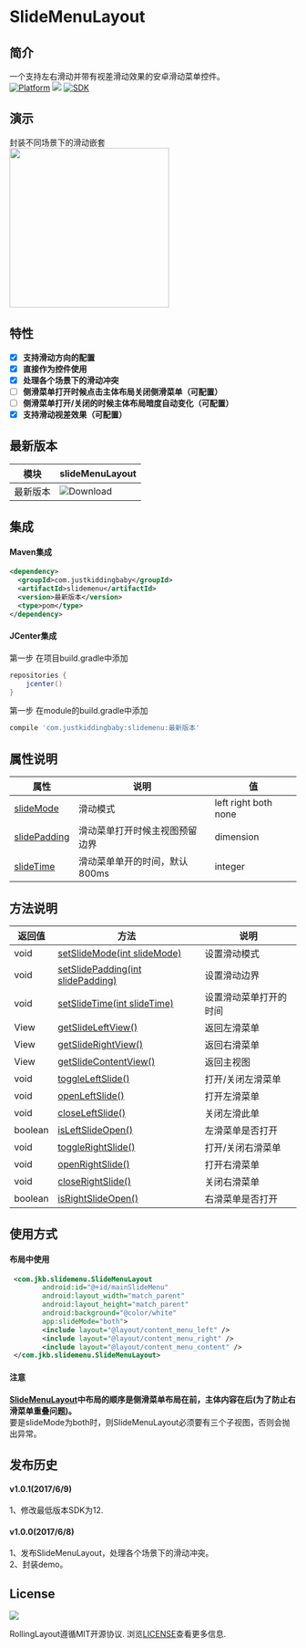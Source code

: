 # SlideMenuLayout
## 简介
一个支持左右滑动并带有视差滑动效果的安卓滑动菜单控件。   
[![Platform](https://img.shields.io/badge/platform-android-green.svg)](http://developer.android.com/index.html)
<img src="https://img.shields.io/badge/license-Apache 2.0-green.svg?style=flat">
[![SDK](https://img.shields.io/badge/API-12%2B-green.svg?style=flat)](https://android-arsenal.com/api?level=11)

## 演示
  封装不同场景下的滑动嵌套  
<img src="/gif/demo.gif" width="280px"/>

## 特性
- [x] **支持滑动方向的配置**  
- [x] **直接作为控件使用**  
- [x] **处理各个场景下的滑动冲突**  
- [ ] **侧滑菜单打开时候点击主体布局关闭侧滑菜单（可配置）**
- [ ] **侧滑菜单打开/关闭的时候主体布局暗度自动变化（可配置）**
- [x] **支持滑动视差效果（可配置）**

## 最新版本
|模块|slideMenuLayout|
|---|---|
|最新版本|![Download](https://api.bintray.com/packages/jkb/maven/slidemenu/images/download.svg)|

## 集成
#### Maven集成
```xml
<dependency>
  <groupId>com.justkiddingbaby</groupId>
  <artifactId>slidemenu</artifactId>
  <version>最新版本</version>
  <type>pom</type>
</dependency>
```
#### JCenter集成
第一步 在项目build.gradle中添加
```gradle
repositories {
    jcenter()
}
```
第一步 在module的build.gradle中添加
```gradle
compile 'com.justkiddingbaby:slidemenu:最新版本'
```

## 属性说明
|属性|说明|值|
|---|---|---|
|[slideMode](/slidemenu/src/main/res/values/attrs.xml)|滑动模式|left right both none|
|[slidePadding](/slidemenu/src/main/res/values/attrs.xml)|滑动菜单打开时候主视图预留边界|dimension|
|[slideTime](/slidemenu/src/main/res/values/attrs.xml)|滑动菜单单开的时间，默认800ms|integer|

## 方法说明
|返回值|方法|说明|
|---|---|---|
|void|[setSlideMode(int slideMode)](/slidemenu/src/main/java/com/jkb/slidemenu/SlideMenuAction.java)|设置滑动模式|
|void|[setSlidePadding(int slidePadding)](/slidemenu/src/main/java/com/jkb/slidemenu/SlideMenuAction.java)|设置滑动边界|
|void|[setSlideTime(int slideTime)](/slidemenu/src/main/java/com/jkb/slidemenu/SlideMenuAction.java)|设置滑动菜单打开的时间|
|View|[getSlideLeftView()](/slidemenu/src/main/java/com/jkb/slidemenu/SlideMenuAction.java)|返回左滑菜单|
|View|[getSlideRightView()](/slidemenu/src/main/java/com/jkb/slidemenu/SlideMenuAction.java)|返回右滑菜单|
|View|[getSlideContentView()](/slidemenu/src/main/java/com/jkb/slidemenu/SlideMenuAction.java)|返回主视图|
|void|[toggleLeftSlide()](/slidemenu/src/main/java/com/jkb/slidemenu/SlideMenuAction.java)|打开/关闭左滑菜单|
|void|[openLeftSlide()](/slidemenu/src/main/java/com/jkb/slidemenu/SlideMenuAction.java)|打开左滑菜单|
|void|[closeLeftSlide()](/slidemenu/src/main/java/com/jkb/slidemenu/SlideMenuAction.java)|关闭左滑此单|
|boolean|[isLeftSlideOpen()](/slidemenu/src/main/java/com/jkb/slidemenu/SlideMenuAction.java)|左滑菜单是否打开|
|void|[toggleRightSlide()](/slidemenu/src/main/java/com/jkb/slidemenu/SlideMenuAction.java)|打开/关闭右滑菜单|
|void|[openRightSlide()](/slidemenu/src/main/java/com/jkb/slidemenu/SlideMenuAction.java)|打开右滑菜单|
|void|[closeRightSlide()](/slidemenu/src/main/java/com/jkb/slidemenu/SlideMenuAction.java)|关闭右滑菜单|
|boolean|[isRightSlideOpen()](/slidemenu/src/main/java/com/jkb/slidemenu/SlideMenuAction.java)|右滑菜单是否打开|

## 使用方式
#### 布局中使用
```xml
 <com.jkb.slidemenu.SlideMenuLayout
        android:id="@+id/mainSlideMenu"
        android:layout_width="match_parent"
        android:layout_height="match_parent"
        android:background="@color/white"
        app:slideMode="both">
        <include layout="@layout/content_menu_left" />
        <include layout="@layout/content_menu_right" />
        <include layout="@layout/content_menu_content" />
 </com.jkb.slidemenu.SlideMenuLayout>
 ```
 #### 注意
 **[SlideMenuLayout](/slidemenu/src/main/java/com/jkb/slidemenu/SlideMenuLayout.java)中布局的顺序是侧滑菜单布局在前，主体内容在后(为了防止右滑菜单重叠问题)。**   
 要是slideMode为both时，则SlideMenuLayout必须要有三个子视图，否则会抛出异常。
 
## 发布历史
#### v1.0.1(2017/6/9)
1、修改最低版本SDK为12.
#### v1.0.0(2017/6/8)
1、发布SlideMenuLayout，处理各个场景下的滑动冲突。  
2、封装demo。

## License
![](https://upload.wikimedia.org/wikipedia/commons/thumb/f/f8/License_icon-mit-88x31-2.svg/128px-License_icon-mit-88x31-2.svg.png)

RollingLayout遵循MIT开源协议. 浏览[LICENSE](https://opensource.org/licenses/MIT)查看更多信息.